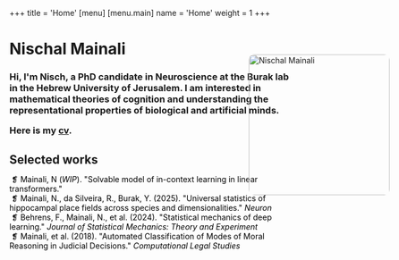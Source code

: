 +++
title = 'Home'
[menu]
  [menu.main]
    name = 'Home'
    weight = 1
+++

<style type="text/css">
.home h1 {
  font-size: 1.8em;
  font-style: normal;
}

.home h2 {
  font-style: italic;
  font-weight: normal;
}

.home h3 {
  font-weight: normal;
  padding-right: 18em;
}

.profile-image {
  position: absolute;
  top: 10.5em;
  right: 0;
  width: 18em;
  height: auto;
  object-fit: cover;
  margin-right: 3.7em;
  border-radius: 10px;
}

.publications {
  margin-top: 1.5em;
}

.publications h2 {
  margin-bottom: 0.5em;
}

.publications ul {
  list-style-type: none;
  padding: 0;
}

.publications a {
  color: #000000;
  text-decoration: none;
  border-bottom: 1px solid transparent;
  padding: 2px 4px;
  transition: color 0s, background-color 0s, border-bottom 0s;
}

.publications a:hover {
  color: white;
  background-color: #005077;
}

.publications a:hover {
  position: static;
  inset: auto;
}

/* Media Queries for Responsive Design */
@media screen and (max-width: 768px) {
  .home h3 {
    padding-right: 0;
    margin-bottom: 1em; /* Reduced from 20em to 1em */
  }

  .profile-image {
    position: relative;
    top: auto;
    right: auto;
    width: 100%;
    max-width: 18em;
    margin: 1em auto;
    display: block;
  }

  .publications {
    margin-top: 1em;
  }

  .publications a {
    display: block;
    padding: 0.5em 0;
  }
}

/* For very small screens */
@media screen and (max-width: 480px) {
  .home h1 {
    font-size: 1.5em;
  }

  .home h2 {
    font-size: 1.2em;
  }

  .home h3 {
    font-size: 1em;
    margin-bottom: 1em; /* Reduced from 15em to 1em */
  }

  .profile-image {
    max-width: 15em;
  }
}
</style>

<h1 class="title">Nischal Mainali</h1>

<h3>

Hi, I'm Nisch, a PhD candidate in Neuroscience at the Burak lab in the Hebrew University of Jerusalem.
I am interested in mathematical theories of cognition and understanding the representational properties of biological and artificial minds.

Here is my <a href="/pdfs/cv.pdf">cv</a>.

</h3>

<img src="nisch.jpg" alt="Nischal Mainali" class="profile-image">
<div class="publications">
  <h2>Selected works</h2>
  <ul>
    <li>
      <a href="#">
        ❡ Mainali, N (<i>WIP</i>). "Solvable model of in-context learning in linear transformers."
      </a>
    </li>
    <li>
      <a href="https://www.cell.com/neuron/fulltext/S0896-6273(25)00043-1">
        ❡ Mainali, N., da Silveira, R., Burak, Y. (2025). "Universal statistics of hippocampal place fields across species and dimensionalities."
      <i>Neuron</i>
      </a>
    </li>
    <li>
      <a href="https://iopscience.iop.org/article/10.1088/1742-5468/ad3a60/meta">
        ❡ Behrens, F., Mainali, N., et al. (2024). "Statistical mechanics of deep learning."
      <i>Journal of Statistical Mechanics: Theory and Experiment</i>
      </a>
    </li>
    <li>
      <a href="https://papers.ssrn.com/sol3/papers.cfm?abstract_id=3205286">
        ❡ Mainali, et al. (2018). "Automated Classification of Modes of Moral Reasoning in Judicial Decisions."
      <i>Computational Legal Studies</i>
      </a>
    </li>
  </ul>
</div>
